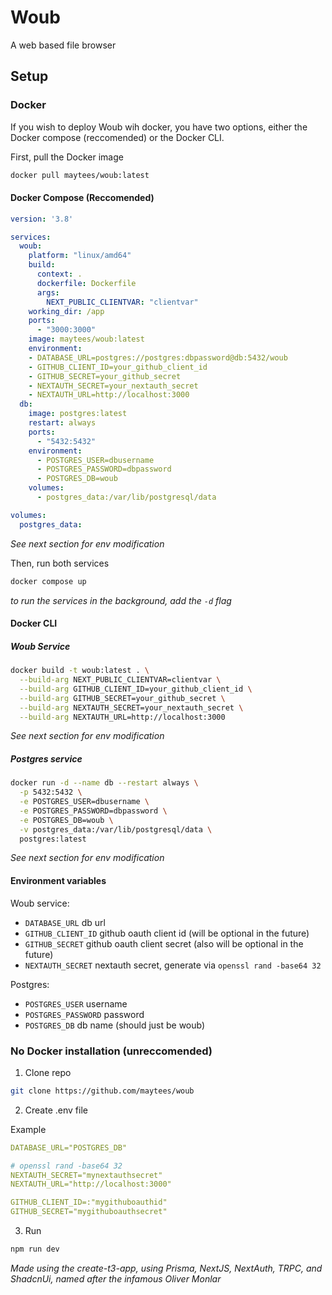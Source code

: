 # Woub

A web based file browser

## Setup

### Docker

If you wish to deploy Woub wih docker, you have two options, either the Docker compose (reccomended)
or the Docker CLI.

First, pull the Docker image

```bash
docker pull maytees/woub:latest
```

#### Docker Compose (Reccomended)

```yml
version: '3.8'

services:
  woub:
    platform: "linux/amd64"
    build:
      context: .
      dockerfile: Dockerfile
      args:
        NEXT_PUBLIC_CLIENTVAR: "clientvar"
    working_dir: /app
    ports:
      - "3000:3000"
    image: maytees/woub:latest
    environment:
    - DATABASE_URL=postgres://postgres:dbpassword@db:5432/woub
    - GITHUB_CLIENT_ID=your_github_client_id
    - GITHUB_SECRET=your_github_secret
    - NEXTAUTH_SECRET=your_nextauth_secret
    - NEXTAUTH_URL=http://localhost:3000
  db:
    image: postgres:latest
    restart: always
    ports:
      - "5432:5432"
    environment:
      - POSTGRES_USER=dbusername
      - POSTGRES_PASSWORD=dbpassword
      - POSTGRES_DB=woub
    volumes:
      - postgres_data:/var/lib/postgresql/data

volumes:
  postgres_data:
```
*See next section for env modification*

Then, run both services

```bash
docker compose up
```
*to run the services in the background, add the `-d` flag*


#### Docker CLI

##### Woub Service

```bash
docker build -t woub:latest . \
  --build-arg NEXT_PUBLIC_CLIENTVAR=clientvar \
  --build-arg GITHUB_CLIENT_ID=your_github_client_id \
  --build-arg GITHUB_SECRET=your_github_secret \
  --build-arg NEXTAUTH_SECRET=your_nextauth_secret \
  --build-arg NEXTAUTH_URL=http://localhost:3000 
```  
*See next section for env modification*

##### Postgres service

```bash
docker run -d --name db --restart always \
  -p 5432:5432 \
  -e POSTGRES_USER=dbusername \
  -e POSTGRES_PASSWORD=dbpassword \
  -e POSTGRES_DB=woub \
  -v postgres_data:/var/lib/postgresql/data \
  postgres:latest
```
*See next section for env modification*

#### Environment variables

Woub service:
- `DATABASE_URL` db url
- `GITHUB_CLIENT_ID` github oauth client id (will be optional in the future)
- `GITHUB_SECRET` github oauth client secret (also will be optional in the future)
- `NEXTAUTH_SECRET` nextauth secret, generate via `openssl rand -base64 32`

Postgres:
- `POSTGRES_USER` username
- `POSTGRES_PASSWORD` password
- `POSTGRES_DB` db name (should just be woub)

### No Docker installation (unreccomended)

1. Clone repo
```bash
git clone https://github.com/maytees/woub
```
2. Create .env file

Example
```yaml
DATABASE_URL="POSTGRES_DB"

# openssl rand -base64 32
NEXTAUTH_SECRET="mynextauthsecret"
NEXTAUTH_URL="http://localhost:3000"

GITHUB_CLIENT_ID=:"mygithuboauthid"
GITHUB_SECRET="mygithuboauthsecret"
```

3. Run

```bash
npm run dev
```

*Made using the create-t3-app, using Prisma, NextJS, NextAuth, TRPC, and ShadcnUi, named after*
*the infamous Oliver Monlar*